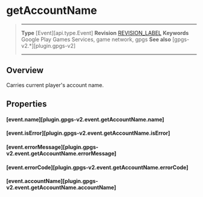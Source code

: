 # getAccountName

> --------------------- ------------------------------------------------------------------------------------------
> __Type__              [Event][api.type.Event]
> __Revision__          [REVISION_LABEL](REVISION_URL)
> __Keywords__          Google Play Games Services, game network, gpgs
> __See also__          [gpgs-v2.*][plugin.gpgs-v2]
> --------------------- ------------------------------------------------------------------------------------------

## Overview

Carries current player's account name.

## Properties

#### [event.name][plugin.gpgs-v2.event.getAccountName.name]

#### [event.isError][plugin.gpgs-v2.event.getAccountName.isError]

#### [event.errorMessage][plugin.gpgs-v2.event.getAccountName.errorMessage]

#### [event.errorCode][plugin.gpgs-v2.event.getAccountName.errorCode]

#### [event.accountName][plugin.gpgs-v2.event.getAccountName.accountName]
